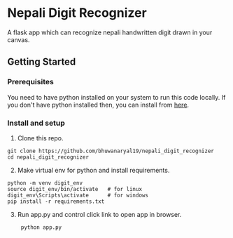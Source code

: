 # Nepali Digit Recognizer
A flask app which can recognize nepali handwritten digit drawn in your canvas.

## Getting Started

### Prerequisites

You need to have python installed on your system to run this code locally. If you don't have python installed then, you can install from [here](https://www.python.org/downloads/).

### Install and setup
1. Clone this repo.
``` 
git clone https://github.com/bhuwanaryal19/nepali_digit_recognizer
cd nepali_digit_recognizer
```

2. Make virtual env for python and install requirements.
```
python -m venv digit_env
source digit_env/bin/activate   # for linux
digit_env\Scripts\activate      # for windows
pip install -r requirements.txt
```

3. Run app.py and control click link to open app in  browser.

    ` python app.py`


